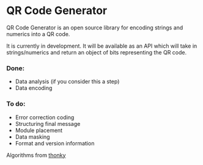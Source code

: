 # QR Code Generator

QR Code Generator is an open source library for encoding strings and numerics into a QR code.

It is currently in development. It will be available as an API which will take in strings/numerics and return an object of bits representing the QR code.

### Done:

* Data analysis (if you consider this a step)
* Data encoding

### To do:

* Error correction coding
* Structuring final message
* Module placement
* Data masking
* Format and version information

Algorithms from [thonky](http://thonky.com/qr-code-tutorial/introduction)
